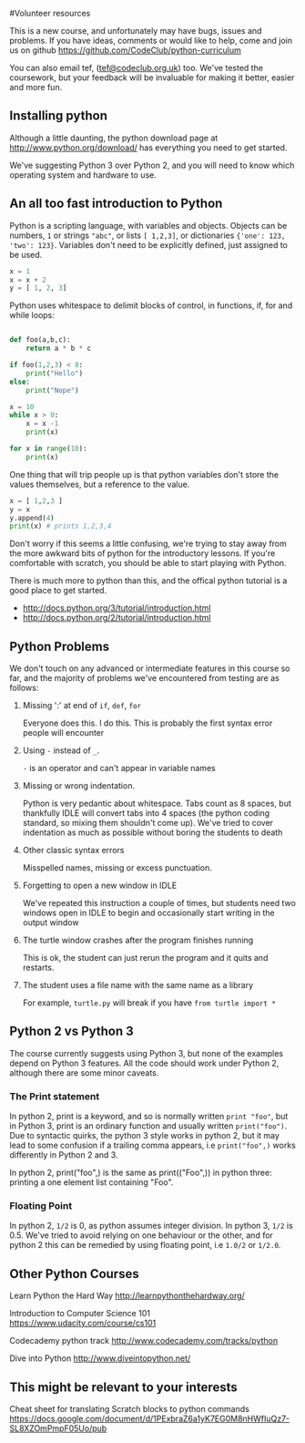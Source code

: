 #Volunteer resources

This is a new course, and unfortunately may have bugs, issues and problems. If you have ideas, comments or would like to help, come and join us on github https://github.com/CodeClub/python-curriculum

You can also email tef, (tef@codeclub.org.uk) too. We've tested the coursework, but your feedback will be invaluable for making it better, easier and more fun.

## Installing python

Although a little daunting, the python download page at http://www.python.org/download/ has everything you need to get started.

We've suggesting Python 3 over Python 2, and you will need to know which operating system and hardware to use.

## An all too fast introduction to Python

Python is a scripting language, with variables and objects. Objects can be numbers, `1` or strings `"abc"`, or lists `[ 1,2,3]`, or dictionaries `{'one': 123, 'two': 123}`. Variables don't need to be explicitly defined, just assigned to be used.

```python
x = 1
x = x + 2
y = [ 1, 2, 3]
```

Python uses whitespace to delimit blocks of control, in functions, if, for and while loops:

```python

def foo(a,b,c):
    return a * b * c

if foo(1,2,3) < 8:
    print("Hello")
else:
    print("Nope")

x = 10
while x > 0:
    x = x -1
    print(x)

for x in range(10):
    print(x)
```

One thing that will trip people up is that python variables don't store the values themselves, but a reference to the value.

```python
x = [ 1,2,3 ]
y = x 
y.append(4)
print(x) # prints 1,2,3,4
```

Don't worry if this seems a little confusing, we're trying to stay away from the more awkward bits of python for the introductory lessons. If you're comfortable with scratch, you should be able to start playing with Python.

There is much more to python than this, and the offical python tutorial is a good place to get started.

- http://docs.python.org/3/tutorial/introduction.html
- http://docs.python.org/2/tutorial/introduction.html

## Python Problems

We don't touch on any advanced or intermediate features in this course so far, and the majority of problems we've encountered from testing are as follows:

1. Missing ':' at end of `if`, `def`, `for`

    Everyone does this. I do this. This is probably the first syntax error people will encounter

2. Using `-` instead of `_`. 

    `-` is an operator and can't appear in variable names

3. Missing or wrong indentation. 

    Python is very pedantic about whitespace. Tabs count as 8 spaces, but thankfully IDLE will convert tabs into 4 spaces (the python coding standard, so mixing them
    shouldn't come up). We've tried to cover indentation as much as possible without boring the students to death

4. Other classic syntax errors

    Misspelled names, missing or excess punctuation. 

5. Forgetting to open a new window in IDLE

    We've repeated this instruction a couple of times, but students need two windows open in IDLE to begin
    and occasionally start writing in the output window

6. The turtle window crashes after the program finishes running

    This is ok, the student can just rerun the program and it quits and restarts.

7. The student uses a file name with the same name as a library

    For example, `turtle.py` will break if you have `from turtle import *`

## Python 2 vs Python 3

The course currently suggests using Python 3, but none of the examples depend on Python 3 features. All the code should work under Python 2, although there are some minor caveats.

### The Print statement

In python 2, print is a keyword, and so is normally written `print "foo"`, but in Python 3, print is an ordinary function and usually written `print("foo")`. Due to syntactic quirks, the python 3 style works in python 2, but it may lead to some confusion if a trailing comma appears, i.e `print("foo",)` works differently in Python 2 and 3.

In python 2, print("foo",) is the same as print(("Foo",)) in python three: printing a one element list containing "Foo".

### Floating Point

In python 2, `1/2` is 0, as python assumes integer division. In python 3, `1/2` is 0.5. We've tried to avoid relying on one behaviour or the other, and for python 2 this can be remedied by using floating point, i.e `1.0/2` or `1/2.0`. 

## Other Python Courses

Learn Python the Hard Way
http://learnpythonthehardway.org/

Introduction to Computer Science 101
https://www.udacity.com/course/cs101

Codecademy python track
http://www.codecademy.com/tracks/python

Dive into Python 
http://www.diveintopython.net/

## This might be relevant to your interests
Cheat sheet for translating Scratch blocks to python commands
https://docs.google.com/document/d/1PExbraZ6a1yK7EG0M8nHWfIuQz7-SL8XZOmPmpF05Uo/pub

